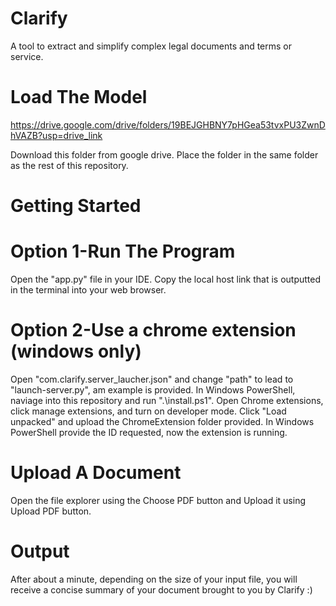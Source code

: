# Clarify
A tool to extract and simplify complex legal documents and terms or service. 



# Load The Model
https://drive.google.com/drive/folders/19BEJGHBNY7pHGea53tvxPU3ZwnDhVAZB?usp=drive_link

Download this folder from google drive. Place the folder in the same folder as the rest of this repository.

# Getting Started
  # Option 1-Run The Program
  Open the "app.py" file in your IDE. Copy the local host link that is outputted in the terminal into your web browser.
  # Option 2-Use a chrome extension (windows only)
  Open "com.clarify.server_laucher.json" and change "path" to lead to "launch-server.py", am example  is provided.
  In Windows PowerShell, naviage into this repository and run ".\install.ps1".
  Open Chrome extensions, click manage extensions, and turn on developer mode.
  Click "Load unpacked" and upload the ChromeExtension folder provided.
  In Windows PowerShell provide the ID requested, now the extension is running.
  

# Upload A Document
Open the file explorer using the Choose PDF button and Upload it using Upload PDF button. 


# Output

After about a minute, depending on the size of your input file, you will receive a concise summary of your document brought to you by Clarify :)



